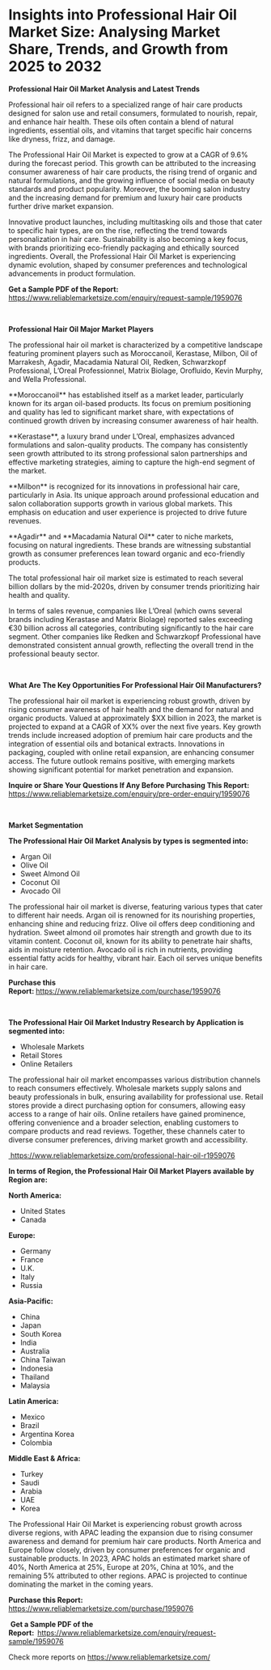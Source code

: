 <p><h1>Insights into Professional Hair Oil Market Size: Analysing Market Share, Trends, and Growth from 2025 to 2032</h1></p><p><strong>Professional Hair Oil Market Analysis and Latest Trends</strong></p>
<p><p>Professional hair oil refers to a specialized range of hair care products designed for salon use and retail consumers, formulated to nourish, repair, and enhance hair health. These oils often contain a blend of natural ingredients, essential oils, and vitamins that target specific hair concerns like dryness, frizz, and damage.</p><p>The Professional Hair Oil Market is expected to grow at a CAGR of 9.6% during the forecast period. This growth can be attributed to the increasing consumer awareness of hair care products, the rising trend of organic and natural formulations, and the growing influence of social media on beauty standards and product popularity. Moreover, the booming salon industry and the increasing demand for premium and luxury hair care products further drive market expansion. </p><p>Innovative product launches, including multitasking oils and those that cater to specific hair types, are on the rise, reflecting the trend towards personalization in hair care. Sustainability is also becoming a key focus, with brands prioritizing eco-friendly packaging and ethically sourced ingredients. Overall, the Professional Hair Oil Market is experiencing dynamic evolution, shaped by consumer preferences and technological advancements in product formulation.</p></p>
<p><strong>Get a Sample PDF of the Report:&nbsp;</strong> <a href="https://www.reliablemarketsize.com/enquiry/request-sample/1959076?utm_campaign=2565&utm_medium=2&utm_source=Github&utm_content=ia&utm_term=05042025&utm_id=professional-hair-oil">https://www.reliablemarketsize.com/enquiry/request-sample/1959076</a></p>
<p>&nbsp;</p>
<p><strong>Professional Hair Oil Major Market Players</strong></p>
<p><p>The professional hair oil market is characterized by a competitive landscape featuring prominent players such as Moroccanoil, Kerastase, Milbon, Oil of Marrakesh, Agadir, Macadamia Natural Oil, Redken, Schwarzkopf Professional, L’Oreal Professionnel, Matrix Biolage, Orofluido, Kevin Murphy, and Wella Professional.</p><p>**Moroccanoil** has established itself as a market leader, particularly known for its argan oil-based products. Its focus on premium positioning and quality has led to significant market share, with expectations of continued growth driven by increasing consumer awareness of hair health.</p><p>**Kerastase**, a luxury brand under L’Oreal, emphasizes advanced formulations and salon-quality products. The company has consistently seen growth attributed to its strong professional salon partnerships and effective marketing strategies, aiming to capture the high-end segment of the market.</p><p>**Milbon** is recognized for its innovations in professional hair care, particularly in Asia. Its unique approach around professional education and salon collaboration supports growth in various global markets. This emphasis on education and user experience is projected to drive future revenues.</p><p>**Agadir** and **Macadamia Natural Oil** cater to niche markets, focusing on natural ingredients. These brands are witnessing substantial growth as consumer preferences lean toward organic and eco-friendly products.</p><p>The total professional hair oil market size is estimated to reach several billion dollars by the mid-2020s, driven by consumer trends prioritizing hair health and quality. </p><p>In terms of sales revenue, companies like L’Oreal (which owns several brands including Kerastase and Matrix Biolage) reported sales exceeding €30 billion across all categories, contributing significantly to the hair care segment. Other companies like Redken and Schwarzkopf Professional have demonstrated consistent annual growth, reflecting the overall trend in the professional beauty sector.</p></p>
<p>&nbsp;</p>
<p><strong>What Are The Key Opportunities For Professional Hair Oil Manufacturers?</strong></p>
<p><p>The professional hair oil market is experiencing robust growth, driven by rising consumer awareness of hair health and the demand for natural and organic products. Valued at approximately $XX billion in 2023, the market is projected to expand at a CAGR of XX% over the next five years. Key growth trends include increased adoption of premium hair care products and the integration of essential oils and botanical extracts. Innovations in packaging, coupled with online retail expansion, are enhancing consumer access. The future outlook remains positive, with emerging markets showing significant potential for market penetration and expansion.</p></p>
<p><strong>Inquire or Share Your Questions If Any Before Purchasing This Report:</strong> <a href="https://www.reliablemarketsize.com/enquiry/pre-order-enquiry/1959076?utm_campaign=2565&utm_medium=2&utm_source=Github&utm_content=ia&utm_term=05042025&utm_id=professional-hair-oil">https://www.reliablemarketsize.com/enquiry/pre-order-enquiry/1959076</a></p>
<p>&nbsp;</p>
<p><strong>Market Segmentation</strong></p>
<p><strong>The Professional Hair Oil Market Analysis by types is segmented into:</strong></p>
<p><ul><li>Argan Oil</li><li>Olive Oil</li><li>Sweet Almond Oil</li><li>Coconut Oil</li><li>Avocado Oil</li></ul></p>
<p><p>The professional hair oil market is diverse, featuring various types that cater to different hair needs. Argan oil is renowned for its nourishing properties, enhancing shine and reducing frizz. Olive oil offers deep conditioning and hydration. Sweet almond oil promotes hair strength and growth due to its vitamin content. Coconut oil, known for its ability to penetrate hair shafts, aids in moisture retention. Avocado oil is rich in nutrients, providing essential fatty acids for healthy, vibrant hair. Each oil serves unique benefits in hair care.</p></p>
<p><strong>Purchase this Report:&nbsp;</strong><a href="https://www.reliablemarketsize.com/purchase/1959076?utm_campaign=2565&utm_medium=2&utm_source=Github&utm_content=ia&utm_term=05042025&utm_id=professional-hair-oil">https://www.reliablemarketsize.com/purchase/1959076</a></p>
<p>&nbsp;</p>
<p><strong>The Professional Hair Oil Market Industry Research by Application is segmented into:</strong></p>
<p><ul><li>Wholesale Markets</li><li>Retail Stores</li><li>Online Retailers</li></ul></p>
<p><p>The professional hair oil market encompasses various distribution channels to reach consumers effectively. Wholesale markets supply salons and beauty professionals in bulk, ensuring availability for professional use. Retail stores provide a direct purchasing option for consumers, allowing easy access to a range of hair oils. Online retailers have gained prominence, offering convenience and a broader selection, enabling customers to compare products and read reviews. Together, these channels cater to diverse consumer preferences, driving market growth and accessibility.</p></p>
<p><a href="https://www.reliablemarketsize.com/professional-hair-oil-r1959076?utm_campaign=2565&utm_medium=2&utm_source=Github&utm_content=ia&utm_term=05042025&utm_id=professional-hair-oil">&nbsp;https://www.reliablemarketsize.com/professional-hair-oil-r1959076</a></p>
<p><strong>In terms of Region, the Professional Hair Oil Market Players available by Region are:</strong></p>
<p>
    <p> <strong> North America: </strong>
        <ul>
            <li>United States</li>
            <li>Canada</li>
        </ul>
        </p> 
    <p> <strong> Europe: </strong>
        <ul>
            <li>Germany</li>
            <li>France</li>
            <li>U.K.</li>
            <li>Italy</li>
            <li>Russia</li>
        </ul>
        </p> 
    <p> <strong> Asia-Pacific: </strong>
        <ul>
            <li>China</li>
            <li>Japan</li>
            <li>South Korea</li>
            <li>India</li>
            <li>Australia</li>
            <li>China Taiwan</li>
            <li>Indonesia</li>
            <li>Thailand</li>
            <li>Malaysia</li>
        </ul>
        </p> 
    <p> <strong> Latin America: </strong>
        <ul>
            <li>Mexico</li>
            <li>Brazil</li>
            <li>Argentina Korea</li>
            <li>Colombia</li>
        </ul>
        </p> 
    <p> <strong> Middle East & Africa: </strong>
        <ul>
            <li>Turkey</li>
            <li>Saudi</li>
            <li>Arabia</li>
            <li>UAE</li>
            <li>Korea</li>
        </ul>
    </p>
    </p>
<p><p>The Professional Hair Oil Market is experiencing robust growth across diverse regions, with APAC leading the expansion due to rising consumer awareness and demand for premium hair care products. North America and Europe follow closely, driven by consumer preferences for organic and sustainable products. In 2023, APAC holds an estimated market share of 40%, North America at 25%, Europe at 20%, China at 10%, and the remaining 5% attributed to other regions. APAC is projected to continue dominating the market in the coming years.</p></p>
<p><strong>Purchase this Report: </strong><a href="https://www.reliablemarketsize.com/purchase/1959076?utm_campaign=2565&utm_medium=2&utm_source=Github&utm_content=ia&utm_term=05042025&utm_id=professional-hair-oil">https://www.reliablemarketsize.com/purchase/1959076</a></p>
<p>&nbsp;<strong>Get a Sample PDF of the Report:&nbsp;&nbsp;</strong><a href="https://www.reliablemarketsize.com/enquiry/request-sample/1959076?utm_campaign=2565&utm_medium=2&utm_source=Github&utm_content=ia&utm_term=05042025&utm_id=professional-hair-oil">https://www.reliablemarketsize.com/enquiry/request-sample/1959076</a></p>
<p><strong></strong></p>
<p>Check more reports on <a href="https://www.reliablemarketsize.com/?utm_campaign=2565&utm_medium=2&utm_source=Github&utm_content=ia&utm_term=05042025&utm_id=professional-hair-oil">https://www.reliablemarketsize.com/</a></p>